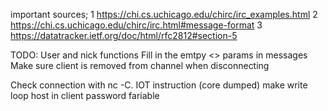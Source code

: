 important sources;
1 https://chi.cs.uchicago.edu/chirc/irc_examples.html
2 https://chi.cs.uchicago.edu/chirc/irc.html#message-format
3 https://datatracker.ietf.org/doc/html/rfc2812#section-5

TODO:
User and nick functions
Fill in the emtpy <> params in messages
Make sure client is removed from channel when disconnecting

Check connection with nc -C. IOT instruction (core dumped)
make write loop
host in client
password fariable 
